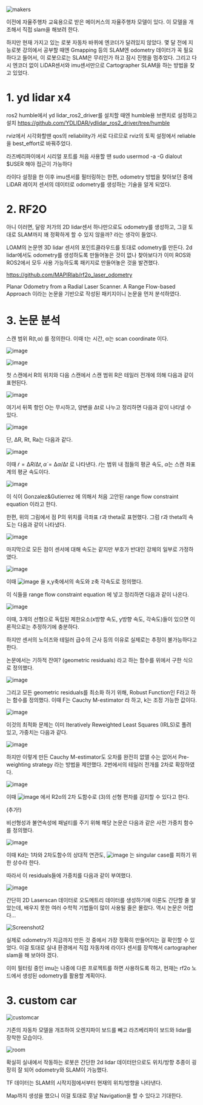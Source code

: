 
![makers](https://github.com/user-attachments/assets/6f040cfa-538c-4613-9866-843d29bf81d0)



이전에 자율주행차 교육용으로 받은 메이커스의 자율주행차 모델이 있다. 이 모델을 개조해서 직접 slam을 해보려 한다.

하지만 현재 가지고 있는 로봇 자동차 바퀴에 엔코더가 달려있지 않았다. 몇 달 전에 지능로봇 강의에서 공부할 때엔 Gmapping 등의 SLAM엔 odometry 데이터가 꼭 필요하다고 들어서, 이 로봇으로는 SLAM은 무리인가 하고 잠시 진행을 멈추었다. 그리고 다시 엔코더 없이 LiDAR센서와 imu센서만으로 Cartographer SLAM을 하는 방법을 찾고 있었다.

# 1. yd lidar x4

ros2 humble에서 yd lidar_ros2_driver를 설치할 때엔 humble용 브랜치로 설정하고 설치
https://github.com/YDLIDAR/ydlidar_ros2_driver/tree/humble

rviz에서 시각화할땐 qos의 reliability가 서로 다르므로 rviz의 토픽 설정에서 reliable을 best_effort로 바꿔주었다.

라즈베리파이에서 시리얼 포트를 처음 사용할 땐 sudo usermod -a -G dialout $USER 해야 접근이 가능하다

라이다 설정을 한 이후 imu센서를 필터링하는 한편, odometry 방법을 찾아보던 중에 LiDAR 레이저 센서의 데이터로 odometry를 생성하는 기술을 알게 되었다.

# 2. RF2O

아니 이러면, 달랑 저가의 2D lidar센서 하나만으로도 odometry를 생성하고, 그걸 토대로 SLAM까지 꽤 정확하게 할 수 있지 않을까? 라는 생각이 들었다.

LOAM의 논문엔 3D lidar 센서의 포인트클라우드를 토대로 odometry를 만든다. 2d lidar에서도 odometry를 생성하도록 만들어놓은 것이 없나 찾아보다가 이미 ROS와 ROS2에서 모두 사용 가능하도록 패키지로 만들어놓은 것을 발견했다.

https://github.com/MAPIRlab/rf2o_laser_odometry

Planar Odometry from a Radial Laser Scanner. A Range Flow-based Approach 이라는 논문을 기반으로 작성된 패키지이니 논문을 먼저 분석하였다.

# 3. 논문 분석

스캔 범위 R(t,α) 를 정의한다. 이때 t는 시간, α는 scan coordinate 이다.

![image](https://github.com/user-attachments/assets/3f331ff4-8fa1-4248-a5dc-e8d20d948c63)

![image](https://github.com/user-attachments/assets/accd11d9-1250-4a39-ac8b-94f00d57d123)

첫 스캔에서 R의 위치와 다음 스캔에서 스캔 범위 R은 테일러 전개에 의해 다음과 같이 표현된다.

![image](https://github.com/user-attachments/assets/434380ef-1cdb-4ad2-893e-597f504caa0a)

여기서 뒤쪽 항인 O는 무시하고, 양변을 Δt로 나누고 정리하면 다음과 같이 나타낼 수 있다.

![image](https://github.com/user-attachments/assets/74896bac-4429-4bc7-a34a-c67e0c08ea59)


단, ΔR, Rt, Ra는 다음과 같다.

![image](https://github.com/user-attachments/assets/b11553a9-731e-42ff-8978-1781fd37a080)

이때 $\dot{r} = ∆R/∆t, \dot{α} = ∆α/∆t$ 로 나타낸다. $\dot{r}$는 범위 내 점들의 평균 속도, $\dot{α}$는 스캔 좌표계의 평균 속도이다.

![image](https://github.com/user-attachments/assets/bf7448c3-f119-4c10-9a09-60413a0c7b4d)

이 식이 Gonzalez&Gutierrez 에 의해서 처음 고안된 range flow constraint equation 이라고 한다.

한편, 위의 그림에서 점 P의 위치를 극좌표 r과 theta로 표현했다. 그럼 r과 theta의 속도는 다음과 같이 나타냈다.

![image](https://github.com/user-attachments/assets/7d99656c-eda8-4396-af0d-ef3a10f0e87f)

마지막으로 모든 점이 센서에 대해 속도는 같지만 부호가 반대인 강체의 일부로 가정하였다.

![image](https://github.com/user-attachments/assets/8cd0b12d-f2a0-4b48-9084-fc825d9f02da)

이때 ![image](https://github.com/user-attachments/assets/67e2ad89-f621-47a9-9b49-679023973ac6) 을 x,y축에서의 속도와 z축 각속도로 정의했다.

이 식들을 range flow constraint equation 에 넣고 정리하면 다음과 같이 나온다.

![image](https://github.com/user-attachments/assets/b64e0763-8dfc-419a-a64a-6f8844166cdf)

이때, 3개의 선형으로 독립된 제한요소(x방향 속도, y방향 속도, 각속도)들이 있으면 이론적으로는 추정하기에 충분하다. 

하지만 센서의 노이즈와 테일러 급수의 근사 등의 이유로 실제로는 추정이 불가능하다고 한다.

논문에서는 기하적 잔여? (geometric residuals) 라고 하는 함수를 위에서 구한 식으로 정의했다.

![image](https://github.com/user-attachments/assets/f166edf8-1451-4d13-9e23-0db3a50b39b8)

그리고 모든 geometric residuals를 최소화 하기 위해, Robust Function인 F라고 하는 함수를 정의했다. 이때 F는 Cauchy M-estimator 라 하고, k는 조정 가능한 값이다.

![image](https://github.com/user-attachments/assets/037b91db-b637-4fd1-8396-1ca92788ddbe)

이것의 최적화 문제는 이미 Iteratively Reweighted Least Squares (IRLS)로 풀려 있고, 가중치는 다음과 같다.

![image](https://github.com/user-attachments/assets/647653f8-d256-4fca-859d-0f60ab2170a6)

하지만 이렇게 만든 Cauchy M-estimator도 오차를 완전히 없앨 수는 없어서 Pre-weighting strategy 라는 방법을 제안했다. 2번에서의 테일러 전개를 2차로 확장하였다.

![image](https://github.com/user-attachments/assets/da1c8fbd-71a1-4e56-8d2a-2c19a6cfffd0)


이때 ![image](https://github.com/user-attachments/assets/39634410-883c-4284-83cb-fbdf497788be) 에서 R2o의 2차 도함수로 (3)의 선형 편차를 감지할 수 있다고 한다.



(추가!)

비선형성과 불연속성에 패널티를 주기 위해 해당 논문은 다음과 같은 사전 가중치 함수를 정의했다.

![image](https://github.com/user-attachments/assets/b2ca00e5-b412-48e7-8032-7d820f47da2e)



이때 Kd는 1차와 2차도함수의 상대적 연관도, ![image](https://github.com/user-attachments/assets/b62c980f-bf10-4e85-9e6a-290772844e03) 는 singular case를 피하기 위한 상수라 한다.


따라서 이 residuals들에 가중치를 다음과 같이 부여했다.

![image](https://github.com/user-attachments/assets/e08ba269-8031-4418-871c-62fda9b5decf)






간단히 2D Laserscan 데이터로 오도메트리 데이터를 생성하기에 이론도 간단할 줄 알았는데, 배우지 못한 여러 수학적 기법들이 많이 사용될 줄은 몰랐다. 역시 논문은 어렵다...

![Screenshot2](https://github.com/user-attachments/assets/07b8cbe4-ca91-486f-ac73-da04c0b3b5ba)

실제로 odometry가 지금까지 만든 것 중에서 가장 정확히 만들어지는 걸 확인할 수 있었다. 이걸 토대로 실내 환경에서 직접 자동차에 라이다 센서를 장착해서 cartographer slam을 해 보아야 겠다.

이미 필터링 중인 imu는 나중에 다른 프로젝트를 하면 사용하도록 하고, 현재는 rf2o 노드에서 생성된 odometry를 활용할 계획이다.

# 3. custom car

![customcar](https://github.com/user-attachments/assets/9551cdc7-a489-4b5d-ae72-5bcc4c1c343e)


기존의 자동차 모델을 개조하여 오렌지파이 보드를 빼고 라즈베리파이 보드와 lidar를 장착한 모습이다.




![room](https://github.com/user-attachments/assets/8bcfd0a5-6964-42b8-a913-5b8f4f706528)




확실히 실내에서 작동하는 로봇은 간단한 2d lidar 데이터만으로도 위치/방향 추종이 굉장히 잘 되어 odometry와 SLAM이 가능했다.

TF 데이터는 SLAM의 시작지점에서부터 현재의 위치/방향을 나타낸다.

Map까지 생성을 했으니 이걸 토대로 훗날 Navigation을 할 수 있다고 기대한다.
 
   
